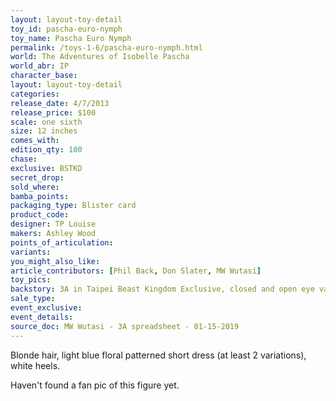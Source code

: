 ```yaml
---
layout: layout-toy-detail 
toy_id: pascha-euro-nymph
toy_name: Pascha Euro Nymph
permalink: /toys-1-6/pascha-euro-nymph.html
world: The Adventures of Isobelle Pascha
world_abr: IP
character_base: 
layout: layout-toy-detail
categories: 
release_date: 4/7/2013
release_price: $100 
scale: one sixth
size: 12 inches
comes_with: 
edition_qty: 100
chase: 
exclusive: BSTKD
secret_drop: 
sold_where: 
bamba_points: 
packaging_type: Blister card
product_code:
designer: TP Louise
makers: Ashley Wood
points_of_articulation: 
variants: 
you_might_also_like: 
article_contributors: [Phil Back, Don Slater, MW Wutasi]
toy_pics: 
backstory: 3A in Taipei Beast Kingdom Exclusive, closed and open eye variants. 5 variants @ 20 pieces each (unconfirmed)
sale_type: 
event_exclusive: 
event_details: 
source_doc: MW Wutasi - 3A spreadsheet - 01-15-2019
---
```

 Blonde hair, light blue floral patterned short dress (at least 2 variations), white heels.

 Haven't found a fan pic of this figure yet.